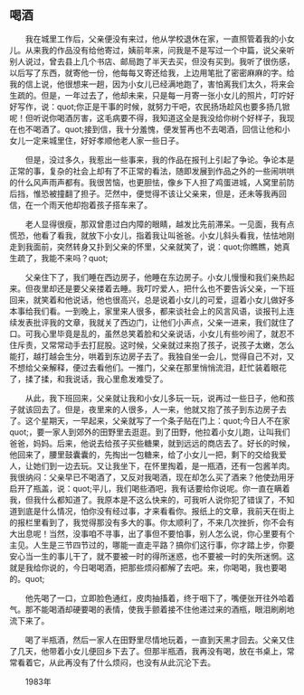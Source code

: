   

## 喝酒

　　我在城里工作后，父亲便没有来过，他从学校退休在家，一直照管着我的小女儿。从来我的作品没有给他寄过，姨前年来，问我是不是写过一个中篇，说父亲听别人说过，曾去县上几个书店、邮局跑了半天去买，但没有买到。我听了很伤感，以后写了东西，就寄他一份，他每每又寄还给我，上边用笔批了密密麻麻的字。给我的信上说，他很想来一趟，因为小女儿已经满地跑了，害怕离我们太久，将来会生疏的。但是，一年过去了，他却未来，只是每一月寄一张小女儿的照片，叮咛好好写作，说：quot;你正是干事的时候，就努力干吧，农民扬场趁风也要多扬几锨呢！但听说你喝酒厉害，这毛病要不得，我知道这全是我没给你树个好样子，我现在也不喝酒了。quot;接到信，我十分羞愧，便发誓再也不去喝酒，回信让他和小女儿一定来城里住，好好孝顺他老人家一些日子。

　　但是，没过多久，我惹出一些事来，我的作品在报刊上引起了争论。争论本是正常的事，复杂的社会上却有了不正常的看法，随即发展到作品之外的一些闹哄哄的什么风声雨声都有。我很苦恼，也更胆怯，像乡下人担了鸡蛋进城，人窝里前防后挡，惟恐被撞翻了担子。茫然中，便觉得不该让父亲来，但是，还未等我再回信，在一个雨天他却抱着孩子搭车来了。

　　老人显得很瘦，那双曾患过白内障的眼睛，越发比先前滞呆。一见面，我有点慌恐，他看了看我，就放下小女儿，指着我让叫爸爸。小女儿斜头看我，怯怯地刚走到我面前，突然转身又扑到父亲的怀里，父亲就笑了，说：quot;你瞧瞧，她真生疏了，我能不来吗？quot;

　　父亲住下了，我们睡在西边房子，他睡在东边房子。小女儿慢慢和我们亲热起来。但夜里却还是要父亲搂着去睡。我叮咛爱人，把什么也不要告诉父亲，一下班回来，就笑着和他说话，他也很高兴，总是说着小女儿的可爱，逗着小女儿做好多本事给我们看。一到晚上，家里来人很多，都来谈社会上的风言风语，谈报刊上连续发表批评我的文章，我就关了西边门，让他们小声点，父亲一进来，我们就住了口。可我心里毕竟是乱的，虽然总笑着脸和父亲说话，小女儿有些吵闹了，就忍不住斥责，又常常动手去打屁股。这时候，父亲就过来抱了孩子，说孩子太嫩，怎么能打，越打越会生分，哄着到东边房子去了。我独自坐一会儿，觉得自己不对，又不想给父亲解释，便过去看他们。一推门，父亲在那里悄悄流泪，赶忙装着眼花了，揉了揉，和我说话，我心里愈发难受了。

　　从此，我下班回来，父亲就让我和小女儿多玩一玩，说再过一些日子，他和孩子就该回去了。但是，夜里来的人很多，人一来，他就又抱了孩子到东边房子去了。这个星期天，一早起来，父亲就写了一个条子贴在门上：quot;今日人不在家quot;，要一家人到郊外的田野里去逛逛。到了田野，他拉着小女儿跑，让叫我们爸爸，妈妈。后来，他说去给孩子买些糖果，就到远远的商店去了。好长的时候，他回来了，腰里鼓囊囊的，先掏出一包糖来，给了小女儿一把，剩下的交给我爱人，让她们到一边去玩。又让我坐下，在怀里掏着，是一瓶酒，还有一包酱羊肉。我很纳闷：父亲早已不喝酒了，又反对我喝酒，现在却怎么买了酒来？他使劲用牙启开了瓶盖，说：quot;平儿，我们喝些酒吧，我有话要给你说呢。你一直在瞒着我，但我什么都知道了。我原本是不这么快来的，可我听人说你犯了错误了，不知道到底是什么情况，怕你没有经过事，才来看看你。报纸上的文章，我前天在街上的报栏里看到了，我觉得那没有多大的事。你太顺利了，不来几次挫折，你不会有大出息呢！当然，没事咱不寻事，出了事但不要怕事，别人怎么说，你心里要有个主见。人生是三节四节过的，哪能一直走平路？搞你们这行事，你才踏上步，你要安心当一生的事儿干了，就不要被一时的得所迷惑，也不要被一时的失所迷惘。这就是我给你说的，今日喝喝酒，把那些烦闷都解了去吧。来，你喝喝，我也要喝的。quot;

　　他先喝了一口，立即脸色通红，皮肉抽搐着，终于咽下了，嘴便张开往外哈着气。那不能喝酒却硬要喝的表情，使我手颤着接不住他递过来的酒瓶，眼泪刷刷地流下来了。

　　喝了半瓶酒，然后一家人在田野里尽情地玩着，一直到天黑才回去。父亲又住了几天，他带着小女儿便回乡下去了。但那半瓶酒，我再没有喝，放在书桌上，常常看着它，从此再没有了什么烦闷，也没有从此沉沦下去。

　　1983年